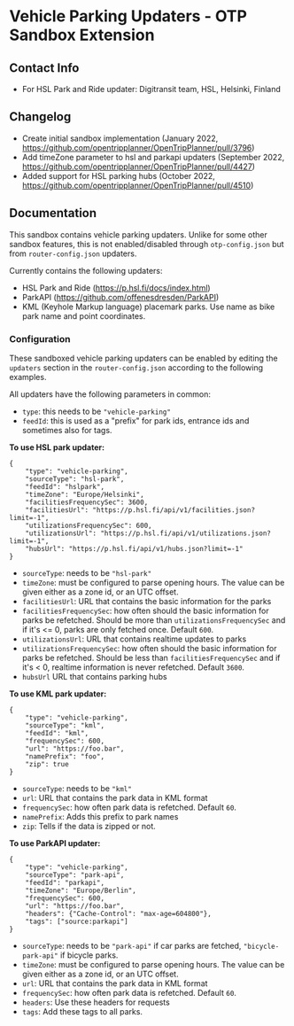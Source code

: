# Vehicle Parking Updaters - OTP Sandbox Extension

## Contact Info

- For HSL Park and Ride updater: Digitransit team, HSL, Helsinki, Finland

## Changelog

- Create initial sandbox implementation (January
  2022, https://github.com/opentripplanner/OpenTripPlanner/pull/3796)
- Add timeZone parameter to hsl and parkapi updaters (September 2022, https://github.com/opentripplanner/OpenTripPlanner/pull/4427)
- Added support for HSL parking hubs (October 2022, https://github.com/opentripplanner/OpenTripPlanner/pull/4510)

## Documentation

This sandbox contains vehicle parking updaters. Unlike for some other sandbox features, this is not
enabled/disabled through `otp-config.json` but from `router-config.json` updaters.

Currently contains the following updaters:

- HSL Park and Ride (https://p.hsl.fi/docs/index.html)
- ParkAPI (https://github.com/offenesdresden/ParkAPI)
- KML (Keyhole Markup language) placemark parks. Use name as bike park name and point coordinates.

### Configuration

These sandboxed vehicle parking updaters can be enabled by editing the `updaters` section in
the `router-config.json` according to the following examples.

All updaters have the following parameters in common:

- `type`: this needs to be `"vehicle-parking"`
- `feedId`: this is used as a "prefix" for park ids, entrance ids and sometimes also for tags.

<b>To use HSL park updater:</b>

```
{
    "type": "vehicle-parking",
    "sourceType": "hsl-park",
    "feedId": "hslpark",
    "timeZone": "Europe/Helsinki",
    "facilitiesFrequencySec": 3600,
    "facilitiesUrl": "https://p.hsl.fi/api/v1/facilities.json?limit=-1",
    "utilizationsFrequencySec": 600,
    "utilizationsUrl": "https://p.hsl.fi/api/v1/utilizations.json?limit=-1",
    "hubsUrl": "https://p.hsl.fi/api/v1/hubs.json?limit=-1"
}
```

- `sourceType`: needs to be `"hsl-park"`
- `timeZone`: must be configured to parse opening hours.
  The value can be given either as a zone id, or an UTC offset.
- `facilitiesUrl`: URL that contains the basic information for the parks
- `facilitiesFrequencySec`: how often should the basic information for parks be refetched. Should be
  more than `utilizationsFrequencySec` and if it's <= 0, parks are only fetched once. Default `600`.
- `utilizationsUrl`: URL that contains realtime updates to parks
- `utilizationsFrequencySec`: how often should the basic information for parks be refetched. Should
  be less than `facilitiesFrequencySec` and if it's < 0, realtime information is never refetched.
  Default `3600`.
- `hubsUrl` URL that contains parking hubs

<b>To use KML park updater:</b>

```
{
    "type": "vehicle-parking",
    "sourceType": "kml",
    "feedId": "kml",
    "frequencySec": 600,
    "url": "https://foo.bar",
    "namePrefix": "foo",
    "zip": true
}
```

- `sourceType`: needs to be `"kml"`
- `url`: URL that contains the park data in KML format
- `frequencySec`: how often park data is refetched. Default `60`.
- `namePrefix`: Adds this prefix to park names
- `zip`: Tells if the data is zipped or not.

<b>To use ParkAPI updater:</b>

```
{
    "type": "vehicle-parking",
    "sourceType": "park-api",
    "feedId": "parkapi",
    "timeZone": "Europe/Berlin",
    "frequencySec": 600,
    "url": "https://foo.bar",
    "headers": {"Cache-Control": "max-age=604800"},
    "tags": ["source:parkapi"]
}
```

- `sourceType`: needs to be `"park-api"` if car parks are fetched, `"bicycle-park-api"` if bicycle
  parks.
- `timeZone`: must be configured to parse opening hours.
  The value can be given either as a zone id, or an UTC offset.
- `url`: URL that contains the park data in KML format
- `frequencySec`: how often park data is refetched. Default `60`.
- `headers`: Use these headers for requests
- `tags`: Add these tags to all parks.

